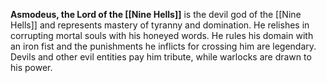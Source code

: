 **Asmodeus, the Lord of the [[Nine Hells]]** is the devil god of the [[Nine Hells]] and represents mastery of tyranny and domination. He relishes in corrupting mortal souls with his honeyed words. He rules his domain with an iron fist and the punishments he inflicts for crossing him are legendary. Devils and other evil entities pay him tribute, while warlocks are drawn to his power.